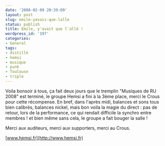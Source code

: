 ```yaml
---
date: '2008-02-09 20:39:09'
layout: post
slug: emile-yavais-que-lalle
status: publish
title: Emile, y'avait que l'allé !
wordpress_id: '197'
categories:
- General
tags:
- distillé
- hemsi
- musique
- punk
- Toulouse
- triple
---
```


Voila bonsoir à tous, ça fait deux jours que le tremplin "Musiques de RU 2008" est terminé, le groupe Hemsi a fini à la 3ème place, merci le Crous pour cette récompense. En bref, dans l'après midi, balances et sons tous bien calibrés, balances nickel, mais bon voila la magie du direct : pas de retour, lors de la performance, ce qui rendait difficile la synchro entre membres ! et bien même sans cela, le groupe a fait bouger la salle !

Merci aux auditeurs, merci aux supporters, merci au Crous.

[www.hemsi.fr](http://www.hemsi.fr)
